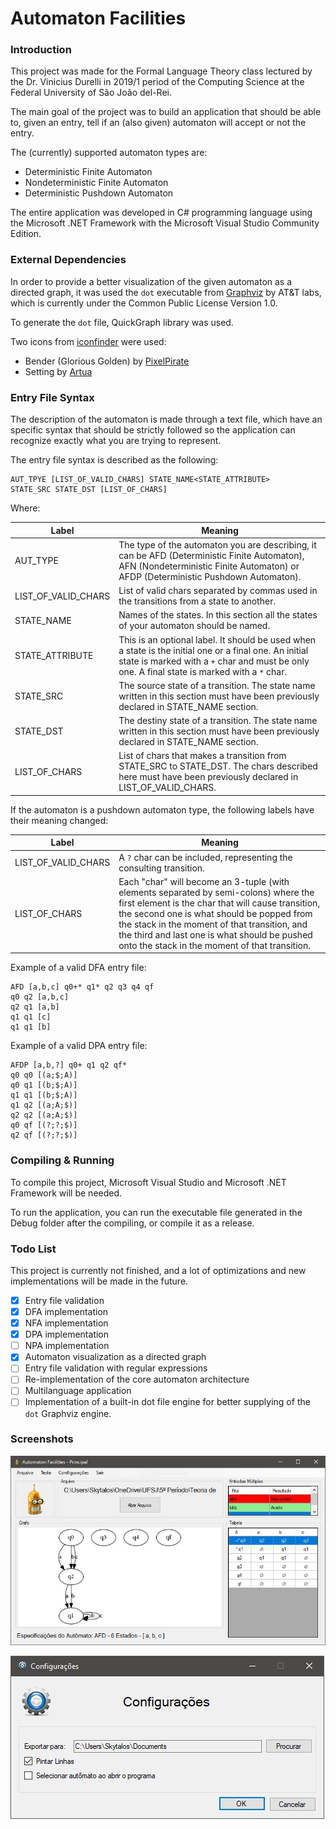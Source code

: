 # Automaton Facilities

### Introduction

This project was made for the Formal Language Theory class lectured by the Dr. Vinicius Durelli in 2019/1 period of the Computing Science at the Federal University of São João del-Rei.

The main goal of the project was to build an application that should be able to, given an entry, tell if an (also given) automaton will accept or not the entry.

The (currently) supported automaton types are:

* Deterministic Finite Automaton
* Nondeterministic Finite Automaton
* Deterministic Pushdown Automaton

The entire application was developed in C# programming language using the Microsoft .NET Framework with the Microsoft Visual Studio Community Edition.

### External Dependencies

In order to provide a better visualization of the given automaton as a directed graph, it was used the `dot` executable from [Graphviz](https://www.graphviz.org/) by AT&T labs, which is currently under the Common Public License Version 1.0.

To generate the `dot` file, QuickGraph library was used.

Two icons from [iconfinder](https://www.iconfinder.com/) were used:

* Bender (Glorious Golden) by [PixelPirate](https://www.deviantart.com/pixelpirate)
* Setting by [Artua](https://www.artua.com/)

### Entry File Syntax

The description of the automaton is made through a text file, which have an specific syntax that should be strictly followed so the application can recognize exactly what you are trying to represent.

The entry file syntax is described as the following:

```
AUT_TPYE [LIST_OF_VALID_CHARS] STATE_NAME<STATE_ATTRIBUTE> 
STATE_SRC STATE_DST [LIST_OF_CHARS]
```

Where:


Label | Meaning  
------------ | -------------
AUT_TYPE | The type of the automaton you are describing, it can be AFD (Deterministic Finite Automaton), AFN (Nondeterministic Finite Automaton) or AFDP (Deterministic Pushdown Automaton).
LIST_OF_VALID_CHARS | List of valid chars separated by commas used in the transitions from a state to another.
STATE_NAME | Names of the states. In this section all the states of your automaton should be named.
STATE_ATTRIBUTE | This is an optional label. It should be used when a state is the initial one or a final one. An initial state is marked with a `+` char and must be only one. A final state is marked with a `*` char.
STATE_SRC | The source state of a transition. The state name written in this section must have been previously declared in STATE_NAME section. 
STATE_DST | The destiny state of a transition. The state name written in this section must have been previously declared in STATE_NAME section.
LIST_OF_CHARS | List of chars that makes a transition from STATE_SRC to STATE_DST. The chars described here must have been previously declared in LIST_OF_VALID_CHARS.

If the automaton is a pushdown automaton type, the following labels have their meaning changed:

Label | Meaning
------------ | -------------
LIST_OF_VALID_CHARS | A `?` char can be included, representing the consulting transition. 
LIST_OF_CHARS | Each "char" will become an 3-tuple (with elements separated by semi-colons) where the first element is the char that will cause transition, the second one is what should be popped from the stack in the moment of that transition, and the third and last one is what should be pushed onto the stack in the moment of that transition.

Example of a valid DFA entry file:

```
AFD [a,b,c] q0+* q1* q2 q3 q4 qf
q0 q2 [a,b,c]
q2 q1 [a,b]
q1 q1 [c]
q1 q1 [b]
```

Example of a valid DPA entry file:

```
AFDP [a,b,?] q0+ q1 q2 qf*
q0 q0 [(a;$;A)]
q0 q1 [(b;$;A)]
q1 q1 [(b;$;A)]
q1 q2 [(a;A;$)]
q2 q2 [(a;A;$)]
q0 qf [(?;?;$)]
q2 qf [(?;?;$)]
```

### Compiling & Running
To compile this project, Microsoft Visual Studio and Microsoft .NET Framework will be needed.

To run the application, you can run the executable file generated in the Debug folder after the compiling, or compile it as a release.

### Todo List
This project is currently not finished, and a lot of optimizations and new implementations will be made in the future.

- [x] Entry file validation
- [x] DFA implementation
- [x] NFA implementation
- [x] DPA implementation
- [ ] NPA implementation
- [x] Automaton visualization as a directed graph
- [ ] Entry file validation with regular expressions
- [ ] Re-implementation of the core automaton architecture
- [ ] Multilanguage application
- [ ] Implementation of a built-in dot file engine for better supplying of the `dot` Graphviz engine.

### Screenshots

![Automaton Facilities Main Form](https://github.com/theskytalos/automaton-facilities/blob/master/automaton-facilities-prtsc.JPG)

![Automaton Facilities Settings Form](https://github.com/theskytalos/automaton-facilities/blob/master/automaton-facilities-settings-prtsc.jpg)

